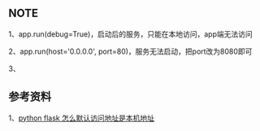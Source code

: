 
## NOTE

1、app.run(debug=True)，启动后的服务，只能在本地访问，app端无法访问     

2、app.run(host='0.0.0.0', port=80)，服务无法启动，把port改为8080即可  

3、


## 参考资料
1、[python flask 怎么默认访问地址是本机地址](https://zhidao.baidu.com/question/748885269341970012.html)   
